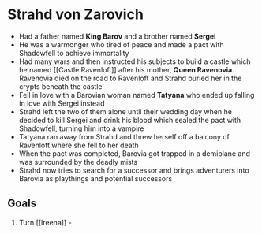 # Strahd von Zarovich
* Had a father named **King Barov** and a brother named **Sergei**
* He was a warmonger who tired of peace and made a pact with Shadowfell to achieve immortality
* Had many wars and then instructed his subjects to build a castle which he named [[Castle Ravenloft]] after his mother, **Queen Ravenovia**. Ravenovia died on the road to Ravenloft and Strahd buried her in the crypts beneath the castle
* Fell in love with a Barovian woman named **Tatyana** who ended up falling in love with Sergei instead
* Strahd left the two of them alone until their wedding day when he decided to kill Sergei and drink his blood which sealed the pact with Shadowfell, turning him into a vampire
* Tatyana ran away from Strahd and threw herself off a balcony of Ravenloft where she fell to her death
* When the pact was completed, Barovia got trapped in a demiplane and was surrounded by the deadly mists
* Strahd now tries to search for a successor and brings adventurers into Barovia as playthings and potential successors

## Goals
1. Turn [[Ireena]] - 